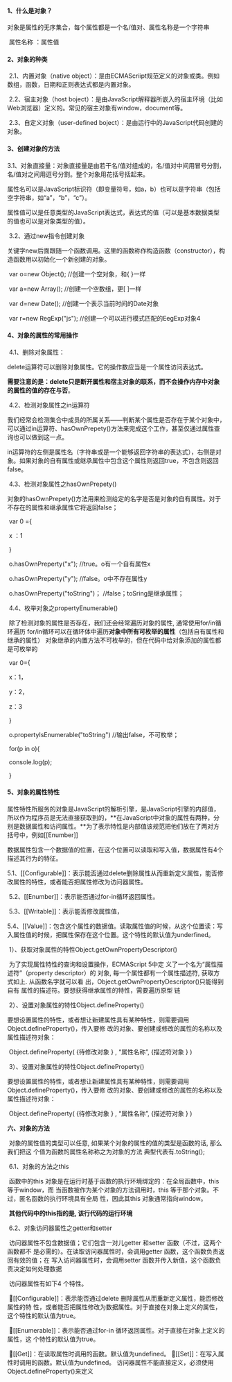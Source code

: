 #### 1、什么是对象？

​		对象是属性的无序集合，每个属性都是一个名/值对、属性名称是一个字符串

​				属性名称 ：属性值

#### 2、对象的种类

​		2.1、内置对象（native object）：是由ECMAScriipt规范定义的对象或类。例如数组，函数，日期和正则表达式都是内置对象。	

​		2.2、宿主对象（host boject）：是由JavaScript解释器所嵌入的宿主环境（比如Web浏览器）定义的。常见的宿主对象有window，document等。

​		2.3、自定义对象（user-defined  boject）：是由运行中的JavaScript代码创建的对象。

#### 3、创建对象的方法

​		3.1、对象直接量：对象直接量是由若干名/值对组成的，名/值对中间用冒号分割，名/值对之间用逗号分割。整个对象用花括号括起来。

​					属性名可以是JavaScript标识符（即变量符号，如a，b）也可以是字符串（包括空字符串，如“a”，“b”，“c”）。

​					属性值可以是任意类型的JavaScript表达式，表达式的值（可以是基本数据类型的值也可以是对象类型的值）。

​		3.2、通过new指令创建对象

​						关键字new后面跟随一个函数调用。这里的函数称作构造函数（constructor），构造函数用以初始化一个新创建的对象。

​					var o=new Object();   //创建一个空对象，和{ }一样

​					var  a=new Array(); 	//创建一个空数组，更[  ]一样

​					var d=new Date();	//创建一个表示当前时间的Date对象

​					var r=new RegExp("js");	//创建一个可以进行模式匹配的EegExp对象4

#### 4、对象的属性的常用操作

​		4.1、删除对象属性：

​				delete运算符可以删除对象属性。它的操作数应当是一个属性访问表达式。

​			**需要注意的是：delete只是断开属性和宿主对象的联系，而不会操作内存中对象的属性的值的存在与否**。

​		4.2、检测对象属性之in运算符

​				我们经常会检测集合中成员的所属关系——判断某个属性是否存在于某个对象中，可以通过in运算符、hasOwnPrepety()方法来完成这个工作，甚至仅通过属性查询也可以做到这一点。

​				in运算符的左侧是属性名（字符串或是一个能够返回字符串的表达式），右侧是对象。如果对象的自有属性或继承属性中包含这个属性则返回true，不包含则返回false。

​		4.3、检测对象属性之hasOwnPrepety()

​				对象的hasOwnPrepety()方法用来检测给定的名字是否是对象的自有属性。对于不存在的属性和继承属性它将返回false；

​			var  0 ={

​					x ：1

​			}

​			o.hasOwnPreperty("x");	//true。o有一个自有属性x

​			o.hasOwnPreperty("y");	//false。o中不存在属性y

​			o.hasOwnPreperty("toString")；	//false；toSring是继承属性；

​	4.4、枚举对象之propertyEnumerable()

​				除了检测对象的属性是否存在，我们还会经常遍历对象的属性, 通常使用for/in循环遍历 for/in循环可以在循环体中遍历**对象中所有可枚举的属性**（包括自有属性和继承的属性） 对象继承的内置方法不可枚举的，但在代码中给对象添加的属性都是可枚举的 

​				var 0={

​						x：1，

​						y：2，

​						z：3

​				}

​				o.propertyIsEnumerable("toString")	//输出false，不可枚举；

​				for(p  in  o){

​						console.log(p);

​				}

#### 5、对象的属性特性

​		属性特性所服务的对象是JavaScript的解析引擎，是JavaScript引擎的内部值，所以作为程序员是无法直接获取到的，**在JavaScript中对象的属性有两种，分别是数据属性和访问属性。**为了表示特性是内部值该规范把他们放在了两对方括号中，例如[[Enumber]]

​			数据属性包含一个数据值的位置，在这个位置可以读取和写入值，数据属性有4个描述其行为的特征。

​			5.1、[[Configurable]]：表示能否通过delete删除属性从而重新定义属性，能否修改属性的特性，或者能否把属性修改为访问器属性。

​			5.2、[[Enumber]]：表示能否通过for-in循环返回属性。

​			5.3、[[Writable]]：表示能否修改属性值，

​			5.4、[[Value]]：包含这个属性的数据值。读取属性值的时候，从这个位置读：写入属性值的时候，把属性保存在这个位置。这个特性的默认值为underfined。

​		1）、获取对象属性的特性Object.getOwnPropertyDescriptor() 

​					为了实现属性特性的查询和设置操作，ECMAScript 5中定 义了一个名为“属性描述符”（property descriptor）的 对象, 每一个属性都有一个属性描述符, 获取方式如上. 从函数名字就可以看 出，Object.getOwnPropertyDescriptor()只能得到自有 属性的描述符。要想获得继承属性的特性，需要遍历原型 链

​		2）、设置对象属性的特性Object.defineProperty()

​					要想设置属性的特性，或者想让新建属性具有某种特性，则需要调用Object.defineProperty()，传入要修 改的对象、要创建或修改的属性的名称以及属性描述符对象： 

​				Object.defineProperty(      {待修改对象 }      ,  “属性名称”,       {描述符对象  }   )

​		3）、设置对象属性的特性Object.defineProperty()

​					要想设置属性的特性，或者想让新建属性具有某种特性，则需要调用Object.defineProperty()，传入要修 改的对象、要创建或修改的属性的名称以及属性描述符对象： 

​					Object.defineProperty(      {待修改对象 }      ,  “属性名称”,      {描述符对象 }    )

**六、对象的方法**

​			对象的属性值的类型可以任意, 如果某个对象的属性的值的类型是函数的话, 那么我们把这 个值为函数的属性名称称之为对象的方法 典型代表有.toString();

​		6.1、对象的方法之this

​					函数中的this 对象是在运行时基于函数的执行环境绑定的：在全局函数中，this 等于window，而 当函数被作为某个对象的方法调用时，this 等于那个对象。不过，匿名函数的执行环境具有全局 性，因此其this 对象通常指向window。

​				**其他代码中的this指的是, 该行代码的运行环境**

​		6.2、对象访问器属性之getter和setter

​					访问器属性不包含数据值；它们包含一对儿getter 和setter 函数（不过，这两个函数都不 是必需的）。在读取访问器属性时，会调用getter 函数，这个函数负责返回有效的值；在 写入访问器属性时，会调用setter 函数并传入新值，这个函数负责决定如何处理数据

​					访问器属性有如下4 个特性。 

​					[[Configurable]]：表示能否通过delete 删除属性从而重新定义属性，能否修改属性的特 性，或者能否把属性修改为数据属性。对于直接在对象上定义的属性，这个特性的默认值为true。

​					 [[Enumerable]]：表示能否通过for-in 循环返回属性。对于直接在对象上定义的属性，这 个特性的默认值为true。 

​					[[Get]]：在读取属性时调用的函数。默认值为undefined。 					[[Set]]：在写入属性时调用的函数。默认值为undefined。 访问器属性不能直接定义，必须使用Object.defineProperty()来定义